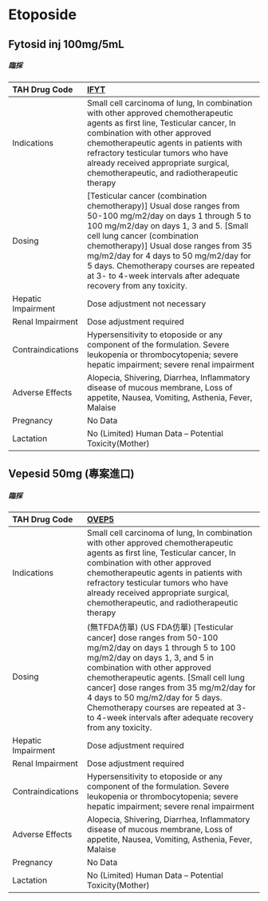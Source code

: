 # Etoposide

## Fytosid inj 100mg/5mL

##### 臨採

| TAH Drug Code      | [IFYT](https://www.tahsda.org.tw/drugs/hissearch.php?drug_code=IFYT)                                                                                                                                                                                                                                                                                                                  |
|:-------------------|:--------------------------------------------------------------------------------------------------------------------------------------------------------------------------------------------------------------------------------------------------------------------------------------------------------------------------------------------------------------------------------------|
| Indications        | Small cell carcinoma of lung, In combination with other approved chemotherapeutic agents as first line, Testicular cancer, In combination with other approved chemotherapeutic agents in patients with refractory testicular tumors who have already received appropriate surgical, chemotherapeutic, and radiotherapeutic therapy                                                    |
| Dosing             | [Testicular cancer (combination chemotherapy)] Usual dose ranges from 50-100 mg/m2/day on days 1 through 5 to 100 mg/m2/day on days 1, 3 and 5. [Small cell lung cancer (combination chemotherapy)] Usual dose ranges from 35 mg/m2/day for 4 days to 50 mg/m2/day for 5 days. Chemotherapy courses are repeated at 3- to 4-week intervals after adequate recovery from any toxicity. |
| Hepatic Impairment | Dose adjustment not necessary                                                                                                                                                                                                                                                                                                                                                         |
| Renal Impairment   | Dose adjustment required                                                                                                                                                                                                                                                                                                                                                              |
| Contraindications  | Hypersensitivity to etoposide or any component of the formulation. Severe leukopenia or thrombocytopenia; severe hepatic impairment; severe renal impairment                                                                                                                                                                                                                          |
| Adverse Effects    | Alopecia, Shivering, Diarrhea, Inflammatory disease of mucous membrane, Loss of appetite, Nausea, Vomiting, Asthenia, Fever, Malaise                                                                                                                                                                                                                                                  |
| Pregnancy          | No Data                                                                                                                                                                                                                                                                                                                                                                               |
| Lactation          | No (Limited) Human Data – Potential Toxicity(Mother)                                                                                                                                                                                                                                                                                                                                  |

## Vepesid 50mg (專案進口)

##### 臨採

| TAH Drug Code      | [OVEP5](https://www.tahsda.org.tw/drugs/hissearch.php?drug_code=OVEP5)                                                                                                                                                                                                                                                                                                                                    |
|:-------------------|:----------------------------------------------------------------------------------------------------------------------------------------------------------------------------------------------------------------------------------------------------------------------------------------------------------------------------------------------------------------------------------------------------------|
| Indications        | Small cell carcinoma of lung, In combination with other approved chemotherapeutic agents as first line, Testicular cancer, In combination with other approved chemotherapeutic agents in patients with refractory testicular tumors who have already received appropriate surgical, chemotherapeutic, and radiotherapeutic therapy                                                                        |
| Dosing             | (無TFDA仿單) (US FDA仿單) [Testicular cancer] dose ranges from 50-100 mg/m2/day on days 1 through 5 to 100 mg/m2/day on days 1, 3, and 5 in combination with other approved chemotherapeutic agents. [Small cell lung cancer] dose ranges from 35 mg/m2/day for 4 days to 50 mg/m2/day for 5 days. Chemotherapy courses are repeated at 3- to 4-week intervals after adequate recovery from any toxicity. |
| Hepatic Impairment | Dose adjustment required                                                                                                                                                                                                                                                                                                                                                                                  |
| Renal Impairment   | Dose adjustment required                                                                                                                                                                                                                                                                                                                                                                                  |
| Contraindications  | Hypersensitivity to etoposide or any component of the formulation. Severe leukopenia or thrombocytopenia; severe hepatic impairment; severe renal impairment                                                                                                                                                                                                                                              |
| Adverse Effects    | Alopecia, Shivering, Diarrhea, Inflammatory disease of mucous membrane, Loss of appetite, Nausea, Vomiting, Asthenia, Fever, Malaise                                                                                                                                                                                                                                                                      |
| Pregnancy          | No Data                                                                                                                                                                                                                                                                                                                                                                                                   |
| Lactation          | No (Limited) Human Data – Potential Toxicity(Mother)                                                                                                                                                                                                                                                                                                                                                      |

